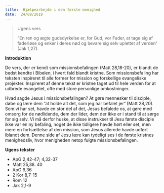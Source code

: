 ```yaml
---
title:  Hjælpearbejde i den første menighed
date:  24/08/2019
---
```


> <p>Ugens vers</p>
> ”En ren og ægte gudsdyrkelse er, for Gud, vor Fader, at tage sig af faderløse og enker i deres nød og bevare sig selv uplettet af verden“ (Jak 1,27).

**Introduktion**

De vers, der er kendt som missionsbefalingen (Matt 28,18-20), er blandt de bedst kendte i Bibelen, i hvert fald blandt kristne. Som missionsbefaling har teksten inspireret til alle former for mission og forskellige evangeliske projekter. Inspireret af denne tekst er kristne taget ud til hele verden for at udbrede evangeliet, ofte med store personlige omkostninger.

Hvad sagde Jesus i missionsbefalingen? At gøre mennesker til disciple, døbe og lære dem ”at holde alt det, som jeg har befalet jer“ (Matt 28,20). Som vi har set, havde en stor del af det, Jesus befalede os, at gøre med omsorg for de nødlidende, dem der lider, dem der ikke er i stand til at sørge for sig selv. Vi må derfor huske, at disse instrukser til Jesu første disciple ikke var en ny befaling, noget de ikke tidligere havde hørt eller set, men mere en fortsættelse af den mission, som Jesus allerede havde udført iblandt dem. Denne side af Jesu lære kan tydeligt ses i de første kristnes menighedsliv, hvor menigheden netop fulgte missionsbefalingen.

**Ugens tekster**

- ApG 2,42-47; 4,32-37
- Matt 25,38. 40
- ApG 9,36
- 2 Kor 8,7-15
- Rom 12
- Jak 2,1-9